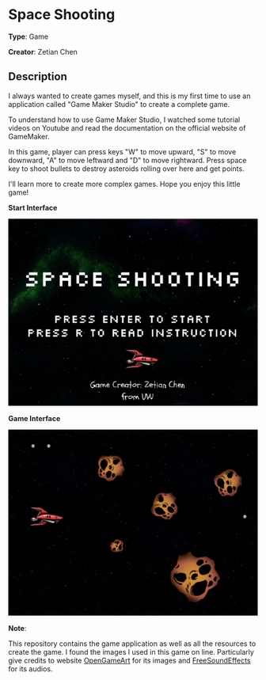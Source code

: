 # Space Shooting

**Type**: Game

**Creator**: Zetian Chen

## Description

I always wanted to create games myself, and this is my first time to use an application called "Game Maker Studio" to create a complete game.

To understand how to use Game Maker Studio, I watched some tutorial videos on Youtube and read the documentation on the official website of GameMaker.

In this game, player can press keys "W" to move upward, "S" to move downward, "A" to move leftward and "D" to move rightward. Press space key to shoot bullets to destroy asteroids rolling over here and get points.

I'll learn more to create more complex games. Hope you enjoy this little game!

**Start Interface**

![Start Interface](./img/start.jpg)

**Game Interface**

![Game Interface](./img/game.jpg)


**Note**:

This repository contains the game application as well as all the resources to create the game. I found the images I used in this game on line. Particularly give credits to website [OpenGameArt](https://opengameart.org/) for its images and [FreeSoundEffects](https://www.freesoundeffects.com/) for its audios.
